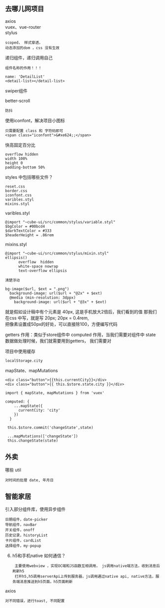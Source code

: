 
## 去哪儿网项目

axios	
vuex、vue-router		
stylus	
	
	scoped， 样式穿透，
	动态添加的dom ，css 没有生效
	
递归组件，递归调用自己
	
	组件名称的作用！！！
	
	name: 'DetailList'
	<detail-list></detail-list>

swiper组件

better-scroll
	
	防抖

使用iconfont，解决项目小图标
	
	只需要配置 class 和 字符码即可
	<span class="iconfont">&#xe624;;</span>

快高固定百分比
	
	overflow hidden
    width 100%
    height 0
    padding-bottom 50%

styles 中包括哪些文件？

	reset.css
	border.css
	iconfont.css
	varibles.styl
	mixins.styl

varibles.styl
	
	@import "~cube-ui/src/common/stylus/variable.styl"
	$bgColor = #00bcd4
	$darkTextColor = #333
	$headerHeight = .86rem
	
mixins.styl

	@import "~cube-ui/src/common/stylus/mixin.styl"
	ellipsis()
		  overflow  hidden
		  white-space nowrap
		  text-overflow ellipsis
		  
	清楚浮动  
		  
	bg-image($url, $ext = ".png")
	  background-image: url($url + "@2x" + $ext)
	  @media (min-resolution: 3dppx)
	    background-image: url($url + "@3x" + $ext)

就是假如设计稿中有个元素是 40px, 这是手机放大2倍后，我们看到的值
那我们在css 中写，就是写 20px;
20px = 0.4rem, 	
把像素设置成50px的好处，可以直接除100，方便编写代码


getters 作用：类似于store组件中 computed 作用，当我们需要对组件中 state 数据做处理时候，我们就需要用到getters， 我们需要对  



项目中使用缓存
	
	localStorage.city
mapState、mapMutations

	<div class="button">{{this.currentCity}}</div>
 	<div class="button">{{ this.$store.state.city }}</div>  
  
	import { mapState, mapMutations } from 'vuex'
	               
	computed: {
	    ...mapState({
	      currentCity: 'city'
	    })
	  }
	  
	 this.$store.commit('changeState',state)
	 
	 ...mapMutations(['changeState'])
	 this.changeState(state)




## 外卖

哪些 util
	
	对时间的处理 date, 年月日
	

## 智能家居

引入部分组件库，使用异步组件  



	日期组件，date-picker  
	导航组件，navBar  
	开关组件，onoff  
	历史记录，historyList  
	卡片组件，cardList  
	选择组件，my-popup   

6. h5和手机native 如何通信？
 
		主要使用webview ，实现OC端和JS函数互相调用， js调用native端方法，收到消息后刷新h5		打开h5,h5调用serverApi上传到服务器，js调用通过native api, native方法，服务端消息推送到h5页面，h5页面刷新


axios 
	
	对不同错误，进行toast, 不同配置
	
















